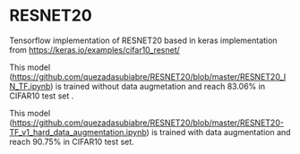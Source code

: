 # RESNET20

Tensorflow implementation of RESNET20 based in keras implementation from https://keras.io/examples/cifar10_resnet/

This model (https://github.com/quezadasubiabre/RESNET20/blob/master/RESNET20_IN_TF.ipynb) is trained without data augmetation and reach 83.06% in CIFAR10 test set
. 

This model (https://github.com/quezadasubiabre/RESNET20/blob/master/RESNET20-TF_v1_hard_data_augmentation.ipynb) is trained with data augmentation and reach 90.75% in CIFAR10 test set.

